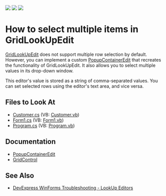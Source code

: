 <!-- default badges list -->
![](https://img.shields.io/endpoint?url=https://codecentral.devexpress.com/api/v1/VersionRange/128631055/13.2.5%2B)
[![](https://img.shields.io/badge/Open_in_DevExpress_Support_Center-FF7200?style=flat-square&logo=DevExpress&logoColor=white)](https://supportcenter.devexpress.com/ticket/details/T191038)
[![](https://img.shields.io/badge/📖_How_to_use_DevExpress_Examples-e9f6fc?style=flat-square)](https://docs.devexpress.com/GeneralInformation/403183)
<!-- default badges end -->


# How to select multiple items in GridLookUpEdit

[GridLookUpEdit](https://docs.devexpress.com/WindowsForms/DevExpress.XtraEditors.GridLookUpEdit) does not support multiple row selection by default. However, you can implement a custom [PopupContainerEdit](https://docs.devexpress.com/WindowsForms/DevExpress.XtraEditors.PopupContainerEdit) that recreates the functionality of GridLookUpEdit. It also allows you to select multiple values in its drop-down window.

This editor's value is stored as a string of comma-separated values. You can set selected rows using the editor's text area, and vice versa.



<!-- default file list -->
## Files to Look At
* [Customer.cs](./CS/Customer.cs) (VB: [Customer.vb](./VB/Customer.vb))
* [Form1.cs](./CS/Form1.cs) (VB: [Form1.vb](./VB/Form1.vb))
* [Program.cs](./CS/Program.cs) (VB: [Program.vb](./VB/Program.vb))
<!-- default file list end -->

## Documentation
- [PopupContainerEdit](https://docs.devexpress.com/WindowsForms/DevExpress.XtraEditors.PopupContainerEdit)
- [GridControl](https://docs.devexpress.com/WindowsForms/DevExpress.XtraGrid.GridControl)

## See Also
- [DevExpress WinForms Troubleshooting - LookUp Editors](https://go.devexpress.com/CheatSheets_WinForms_Examples_T929986.aspx)

<br/>


